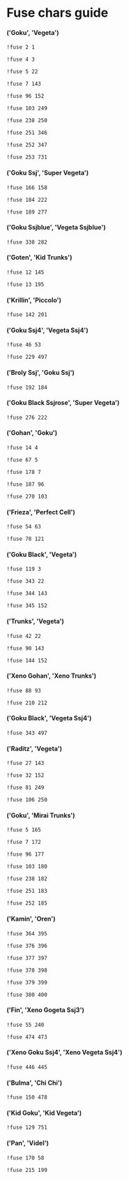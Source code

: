 # Fuse chars guide

#### ('Goku', 'Vegeta')

```
!fuse 2 1
```

```!fuse 4 3```

```!fuse 5 22```

```!fuse 7 143```

```!fuse 96 152```

```!fuse 103 249```

```!fuse 238 250```

```!fuse 251 346```

```!fuse 252 347```

```!fuse 253 731```

#### ('Goku Ssj', 'Super Vegeta')

```!fuse 166 158```

```!fuse 184 222```

```!fuse 189 277```

#### ('Goku Ssjblue', 'Vegeta Ssjblue')

```!fuse 338 282```

#### ('Goten', 'Kid Trunks')

```!fuse 12 145```

```!fuse 13 195```

#### ('Krillin', 'Piccolo')

```!fuse 142 201```

#### ('Goku Ssj4', 'Vegeta Ssj4')

```!fuse 46 53```

```!fuse 229 497```

#### ('Broly Ssj', 'Goku Ssj')

```!fuse 192 184```

#### ('Goku Black Ssjrose', 'Super Vegeta')

```!fuse 276 222```

#### ('Gohan', 'Goku')

```!fuse 14 4```

```!fuse 67 5```

```!fuse 178 7```

```!fuse 187 96```

```!fuse 270 103```

#### ('Frieza', 'Perfect Cell')

```!fuse 54 63```

```!fuse 78 121```

#### ('Goku Black', 'Vegeta')

```!fuse 119 3```

```!fuse 343 22```

```!fuse 344 143```

```!fuse 345 152```

#### ('Trunks', 'Vegeta')

```!fuse 42 22```

```!fuse 90 143```

```!fuse 144 152```

#### ('Xeno Gohan', 'Xeno Trunks')

```!fuse 88 93```

```!fuse 210 212```

#### ('Goku Black', 'Vegeta Ssj4')

```!fuse 343 497```

#### ('Raditz', 'Vegeta')

```!fuse 27 143```

```!fuse 32 152```

```!fuse 81 249```

```!fuse 106 250```

#### ('Goku', 'Mirai Trunks')

```!fuse 5 165```

```!fuse 7 172```

```!fuse 96 177```

```!fuse 103 180```

```!fuse 238 182```

```!fuse 251 183```

```!fuse 252 185```

#### ('Kamin', 'Oren')

```!fuse 364 395```

```!fuse 376 396```

```!fuse 377 397```

```!fuse 378 398```

```!fuse 379 399```

```!fuse 380 400```

#### ('Fin', 'Xeno Gogeta Ssj3')

```!fuse 55 240```

```!fuse 474 473```

#### ('Xeno Goku Ssj4', 'Xeno Vegeta Ssj4')

```!fuse 446 445```

#### ('Bulma', 'Chi Chi')

```!fuse 150 478```

#### ('Kid Goku', 'Kid Vegeta')

```!fuse 129 751```

#### ('Pan', 'Videl')

```!fuse 170 58```

```!fuse 215 199```
